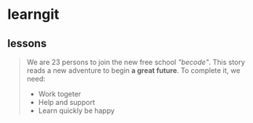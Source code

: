 # learngit
## lessons
> We are 23 persons to join the new free school *"becode"*.
> This story reads a new adventure to begin **a great future**.
> To complete it, we need:
> * Work togeter
> * Help and support
> * Learn quickly
> be happy



